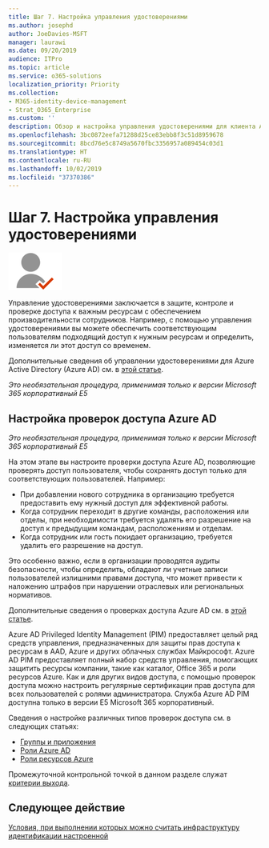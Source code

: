 ```yaml
---
title: Шаг 7. Настройка управления удостоверениями
ms.author: josephd
author: JoeDavies-MSFT
manager: laurawi
ms.date: 09/20/2019
audience: ITPro
ms.topic: article
ms.service: o365-solutions
localization_priority: Priority
ms.collection:
- M365-identity-device-management
- Strat_O365_Enterprise
ms.custom: ''
description: Обзор и настройка управления удостоверениями для клиента Azure AD.
ms.openlocfilehash: 3bc0872eefa71288d25ce83ebb8f3c51d8959678
ms.sourcegitcommit: 8bcd76e5c8749a5670fbc3356957a089454c03d1
ms.translationtype: HT
ms.contentlocale: ru-RU
ms.lasthandoff: 10/02/2019
ms.locfileid: "37370386"
---
```

# <a name="step-7-configure-identity-governance"></a>Шаг 7. Настройка управления удостоверениями

![Этап 2. Удостоверения](./media/deploy-foundation-infrastructure/identity_icon-small.png)

Управление удостоверениями заключается в защите, контроле и проверке доступа к важным ресурсам с обеспечением производительности сотрудников. Например, с помощью управления удостоверениями вы можете обеспечить соответствующим пользователям подходящий доступ к нужным ресурсам и определить, изменяется ли этот доступ со временем.

Дополнительные сведения об управлении удостоверениями для Azure Active Directory (Azure AD) см. в [этой статье](https://docs.microsoft.com/azure/active-directory/governance/identity-governance-overview).


*Это необязательная процедура, применимая только к версии Microsoft 365 корпоративный E5*


<a name="identity-access-reviews"></a>
## <a name="set-up-azure-ad-access-reviews"></a>Настройка проверок доступа Azure AD

*Это необязательная процедура, применимая только к версии Microsoft 365 корпоративный E5*

На этом этапе вы настроите проверки доступа Azure AD, позволяющие проверять доступ пользователя, чтобы сохранять доступ только для соответствующих пользователей. Например:

- При добавлении нового сотрудника в организацию требуется предоставить ему нужный доступ для эффективной работы.
- Когда сотрудник переходит в другие команды, расположения или отделы, при необходимости требуется удалять его разрешение на доступ к предыдущим командам, расположениям и отделам.
- Когда сотрудник или гость покидает организацию, требуется удалить его разрешение на доступ.

Это особенно важно, если в организации проводятся аудиты безопасности, чтобы определить, обладают ли учетные записи пользователей излишними правами доступа, что может привести к наложению штрафов при нарушении отраслевых или региональных нормативов.

Дополнительные сведения о проверках доступа Azure AD см. в [этой статье](https://docs.microsoft.com/azure/active-directory/governance/access-reviews-overview).

Azure AD Privileged Identity Management (PIM) предоставляет целый ряд средств управления, предназначенных для защиты прав доступа к ресурсам в AAD, Azure и других облачных службах Майкрософт. Azure AD PIM предоставляет полный набор средств управления, помогающих защитить ресурсы компании, такие как каталог, Office 365 и роли ресурсов Azure. Как и для других видов доступа, с помощью проверок доступа можно настроить регулярные сертификации прав доступа для всех пользователей с ролями администратора. Служба Azure AD PIM доступна только в версии E5 Microsoft 365 корпоративный.

Сведения о настройке различных типов проверок доступа см. в следующих статьях:

- [Группы и приложения](https://docs.microsoft.com/azure/active-directory/governance/create-access-review)
- [Роли Azure AD](https://docs.microsoft.com/azure/active-directory/privileged-identity-management/pim-how-to-start-security-review?toc=%2fazure%2factive-directory%2fgovernance%2ftoc.json)
- [Роли ресурсов Azure](https://docs.microsoft.com/azure/active-directory/privileged-identity-management/pim-resource-roles-start-access-review?toc=%2fazure%2factive-directory%2fgovernance%2ftoc.json)

Промежуточной контрольной точкой в данном разделе служат [критерии выхода](identity-exit-criteria.md#crit-identity-access-reviews).

## <a name="next-step"></a>Следующее действие

[Условия, при выполнении которых можно считать инфраструктуру идентификации настроенной](identity-exit-criteria.md)

